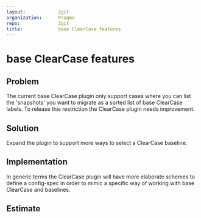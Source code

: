 ```yaml
---
layout:            2git
organization:      Praqma
repo:              2git
title:             base ClearCase features
---
```


# base ClearCase features

## Problem

The current base ClearCase plugin only support cases where you can list the 'snapshots' you want to migrate as a sorted list of base ClearCase labels. To release this restriction the ClearCase plugin needs improvement.

## Solution

Expand the plugin to support more ways to select a ClearCase baseline.

## Implementation

In generic terms the ClearCase plugin will have more elaborate schemes to define a config-spec in order to mimic a specific way of working with base ClearCase and baselines.

## Estimate
